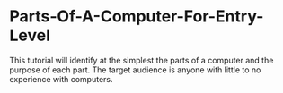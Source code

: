# Parts-Of-A-Computer-For-Entry-Level
This tutorial will identify at the simplest the parts of a computer and the purpose of each part. The target audience is anyone with little to no experience with computers. 
